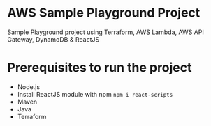 # AWS Sample Playground Project
Sample Playground project using Terraform, AWS Lambda, AWS API Gateway, DynamoDB &amp; ReactJS

# Prerequisites to run the project
* Node.js
* Install ReactJS module with npm `npm i react-scripts`
* Maven
* Java
* Terraform
